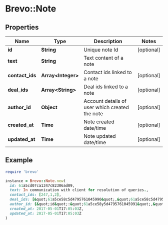 # Brevo::Note

## Properties

| Name | Type | Description | Notes |
| ---- | ---- | ----------- | ----- |
| **id** | **String** | Unique note Id | [optional] |
| **text** | **String** | Text content of a note |  |
| **contact_ids** | **Array&lt;Integer&gt;** | Contact ids linked to a note | [optional] |
| **deal_ids** | **Array&lt;String&gt;** | Deal ids linked to a note | [optional] |
| **author_id** | **Object** | Account details of user which created the note | [optional] |
| **created_at** | **Time** | Note created date/time | [optional] |
| **updated_at** | **Time** | Note updated date/time | [optional] |

## Example

```ruby
require 'brevo'

instance = Brevo::Note.new(
  id: 61a5cd07ca1347c82306ad09,
  text: In communication with client for resolution of queries.,
  contact_ids: [247,1,2],
  deal_ids: [&quot;61a5ce58c5d4795761045990&quot;,&quot;61a5ce58c5d4795761045991&quot;],
  author_id: {&quot;id&quot;:&quot;61a5ce58y5d4795761045991&quot;,&quot;email&quot;:&quot;johndoe@example.com&quot;,&quot;locale&quot;:&quot;en_GB&quot;,&quot;timezone&quot;:&quot;Asia/Kolkata&quot;,&quot;name&quot;:{&quot;fullName&quot;:&quot;John Doe&quot;}},
  created_at: 2017-05-01T17:05:03Z,
  updated_at: 2017-05-01T17:05:03Z
)
```

